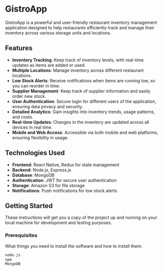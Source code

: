 # GistroApp

GistroApp is a powerful and user-friendly restaurant inventory management application designed to help restaurants efficiently track and manage their inventory across various storage units and locations.

## Features

- **Inventory Tracking**: Keep track of inventory levels, with real-time updates as items are added or used.
- **Multiple Locations**: Manage inventory across different restaurant locations.
- **Low Stock Alerts**: Receive notifications when items are running low, so you can reorder in time.
- **Supplier Management**: Keep track of supplier information and easily order new stock.
- **User Authentication**: Secure login for different users of the application, ensuring data privacy and security.
- **Detailed Analytics**: Gain insights into inventory trends, usage patterns, and costs.
- **Real-time Updates**: Changes in the inventory are updated across all devices in real time.
- **Mobile and Web Access**: Accessible via both mobile and web platforms, ensuring flexibility in usage.

## Technologies Used

- **Frontend**: React Native, Redux for state management
- **Backend**: Node.js, Express.js
- **Database**: MongoDB
- **Authentication**: JWT for secure user authentication
- **Storage**: Amazon S3 for file storage
- **Notifications**: Push notifications for low stock alerts

## Getting Started

These instructions will get you a copy of the project up and running on your local machine for development and testing purposes.

### Prerequisites

What things you need to install the software and how to install them:

```bash
node.js
npm
MongoDB
